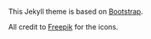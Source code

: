 This Jekyll theme is based on [Bootstrap](http://startbootstrap.com/template-overviews/freelancer/).

All credit to [Freepik](//freepik.com) for the icons.

